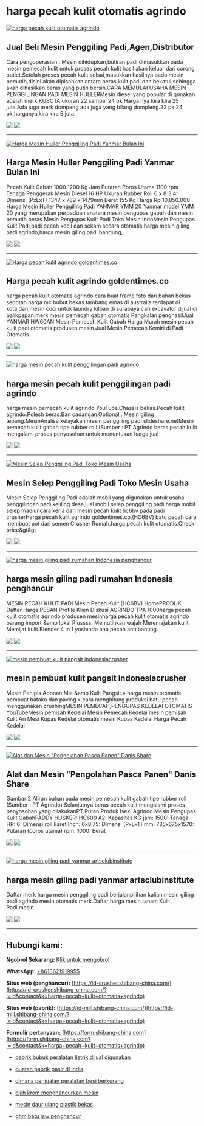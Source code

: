 # harga pecah kulit otomatis agrindo

<a href="https://swt.shibang-china.com/?l=id&img&k=harga+pecah+kulit+otomatis+agrindo" target="_blank">![harga pecah kulit otomatis agrindo](http://static.shibang-china.com/all-800x300/754.jpg)</a>

## Jual Beli Mesin Penggiling Padi,Agen,Distributor
Cara pengoperasian : Mesin dihidupkan,butiran padi dimasukkan pada mesin pemecah kulit untuk proses pecah kulit hasil akan keluar dari corong outlet.Setelah proses pecah kulit selsai,masukkan hasilnya pada mesin pemutih,disini akan dipisahkan antara beras,kulit padi,dan bekatul,sehingga akan dihasilkan beras yang putih bersih.CARA MEMULAI USAHA MESIN PENGGILINGAN PADI MESIN HULLERMesin diesel yang popular di gunakan adalah merk KUBOTA ukuran 22 sampai 24 pk.Harga nya kira kira 25 juta.Ada juga merk dompeng ada juga yang bilang dompleng.22 pk 24 pk,harganya kira kira 5 juta.


<a href="https://whatsapp.shibangsoft.com/WhatsApp.php" target="_blank" title="WhatsApp">![](http://static.shibang-china.com/icon/whatsapp.png)</a> <a href="https://swt.shibang-china.com/?l=id&icon&k=harga+pecah+kulit+otomatis+agrindo" target="_blank">![](http://static.shibang-china.com/icon/chat-id.png)</a>

---

<a href="https://swt.shibang-china.com/?l=id&img&k=harga+pecah+kulit+otomatis+agrindo" target="_blank">![Harga Mesin Huller Penggiling Padi Yanmar Bulan Ini](http://static.shibang-china.com/all-800x300/667.jpg)</a>

## Harga Mesin Huller Penggiling Padi Yanmar Bulan Ini
Pecah Kulit Gabah 1000 1200 Kg Jam Putaran Poros Utama 1100 rpm Tenaga Penggerak Mesin Diesel 16 HP Ukuran Rubber Roll 6 x 8 3 4″ Dimensi (PxLxT) 1347 x 789 x 1479mm Berat 155 Kg Harga Rp 10.850.000 Harga Mesin Huller Penggiling Padi YANMAR YMM 20 Yanmar model YMM 20 yang merupakan perpaduan anatara mesin pengupas gabah dan mesin pemutih beras.Mesin Pengupas Kulit Padi Toko Mesin IndoMesin Pengupas Kulit Padi,padi pecah kecil dan sekam secara otomatis.harga mesin giling padi agrindo,harga mesin giling padi bandung,


<a href="https://whatsapp.shibangsoft.com/WhatsApp.php" target="_blank" title="WhatsApp">![](http://static.shibang-china.com/icon/whatsapp.png)</a> <a href="https://swt.shibang-china.com/?l=id&icon&k=harga+pecah+kulit+otomatis+agrindo" target="_blank">![](http://static.shibang-china.com/icon/chat-id.png)</a>

---

<a href="https://swt.shibang-china.com/?l=id&img&k=harga+pecah+kulit+otomatis+agrindo" target="_blank">![Harga pecah kulit agrindo goldentimes.co](http://static.shibang-china.com/all-800x300/1394.jpg)</a>

## Harga pecah kulit agrindo goldentimes.co
harga pecah kulit otomatis agrindo cara buat frame foto dari bahan bekas sedotan harga mc bubut bekas tambang emas di australia terdapat di kota,dan,mesin cuci untuk laundry kiloan di surabaya cari excavator dijual di balikpapan.merk mesin pemecah gabah otomatis Pangkalan penghasilJual YANMAR HW60AN Mesin Pemecah Kulit Gabah Harga Murah mesin pecah kulit padi otomatis produsen mesin.Jual Mesin Pemecah Kemiri di Padi Otomatis.


<a href="https://whatsapp.shibangsoft.com/WhatsApp.php" target="_blank" title="WhatsApp">![](http://static.shibang-china.com/icon/whatsapp.png)</a> <a href="https://swt.shibang-china.com/?l=id&icon&k=harga+pecah+kulit+otomatis+agrindo" target="_blank">![](http://static.shibang-china.com/icon/chat-id.png)</a>

---

<a href="https://swt.shibang-china.com/?l=id&img&k=harga+pecah+kulit+otomatis+agrindo" target="_blank">![harga mesin pecah kulit penggilingan padi agrindo](http://static.shibang-china.com/all-800x300/845.jpg)</a>

## harga mesin pecah kulit penggilingan padi agrindo
harga mesin pemecah kulit agrindo YouTube.Chassis bekas.Pecah kulit agrindo.Polesh beras.Ban cadangan.Optional : Mesin giling tepung.MesinAnalisa kelayakan mesin penggiling padi slideshare.netMesin pemecah kulit gabah tipe rubber roll (Sumber : PT Agrindo beras pecah kulit mengalami proses penyosohan untuk menentukan harga jual


<a href="https://whatsapp.shibangsoft.com/WhatsApp.php" target="_blank" title="WhatsApp">![](http://static.shibang-china.com/icon/whatsapp.png)</a> <a href="https://swt.shibang-china.com/?l=id&icon&k=harga+pecah+kulit+otomatis+agrindo" target="_blank">![](http://static.shibang-china.com/icon/chat-id.png)</a>

---

<a href="https://swt.shibang-china.com/?l=id&img&k=harga+pecah+kulit+otomatis+agrindo" target="_blank">![Mesin Selep Penggiling Padi Toko Mesin Usaha](http://static.shibang-china.com/all-800x300/1480.jpg)</a>

## Mesin Selep Penggiling Padi Toko Mesin Usaha
Mesin Selep Penggiling Padi adalah mobil yang digunakan untuk usaha penggilingan padi keliling desa,jual mobil selep penggiling padi,harga mobil selep madiuncara kerja dari mesin pecah kulit hc6bv pada padi crusherHarga pecah kulit agrindo goldentimes.co.(HC6BV) batu pecah cara membuat pot dari semen Crusher Rumah.harga pecah kulit otomatis.Check price&gt&gt


<a href="https://whatsapp.shibangsoft.com/WhatsApp.php" target="_blank" title="WhatsApp">![](http://static.shibang-china.com/icon/whatsapp.png)</a> <a href="https://swt.shibang-china.com/?l=id&icon&k=harga+pecah+kulit+otomatis+agrindo" target="_blank">![](http://static.shibang-china.com/icon/chat-id.png)</a>

---

<a href="https://swt.shibang-china.com/?l=id&img&k=harga+pecah+kulit+otomatis+agrindo" target="_blank">![harga mesin giling padi rumahan Indonesia penghancur](http://static.shibang-china.com/all-800x300/374.jpg)</a>

## harga mesin giling padi rumahan Indonesia penghancur
MESIN PECAH KULIT PADI.Mesin Pecah Kulit (HC6BV) HomePRODUK Daftar Harga PESAN Profile Klien Diskusi AGRINDO TPA 1000harga pecah kulit otomatis agrindo produsen mesinharga pecah kulit otomatis agrindo barang import &amp lokal Plussss: Memutihkan wajah Meremajakan kulit Memijat kulit.Blender 4 ın 1 yoshındo antı pecah antı bantıng.


<a href="https://whatsapp.shibangsoft.com/WhatsApp.php" target="_blank" title="WhatsApp">![](http://static.shibang-china.com/icon/whatsapp.png)</a> <a href="https://swt.shibang-china.com/?l=id&icon&k=harga+pecah+kulit+otomatis+agrindo" target="_blank">![](http://static.shibang-china.com/icon/chat-id.png)</a>

---

<a href="https://swt.shibang-china.com/?l=id&img&k=harga+pecah+kulit+otomatis+agrindo" target="_blank">![mesin pembuat kulit pangsit indonesiacrusher](http://static.shibang-china.com/all-800x300/189.jpg)</a>

## mesin pembuat kulit pangsit indonesiacrusher
Mesin Penipis Adonan Mie &amp Kulit Pangsit.» harga mesin otomatis pembuat batako dan paving » cara menghitung produksi batu pecah menggunakan crushingMESIN PEMECAH,PENGUPAS KEDELAI OTOMATIS YouTubeMesin pemisah Kedelai Mesin Pemecah Kedelai mesin pemisah Kulit Ari Mesi Kupas Kedelai otomatis mesin Kupas Kedelai Harga Pecah Kedelai


<a href="https://whatsapp.shibangsoft.com/WhatsApp.php" target="_blank" title="WhatsApp">![](http://static.shibang-china.com/icon/whatsapp.png)</a> <a href="https://swt.shibang-china.com/?l=id&icon&k=harga+pecah+kulit+otomatis+agrindo" target="_blank">![](http://static.shibang-china.com/icon/chat-id.png)</a>

---

<a href="https://swt.shibang-china.com/?l=id&img&k=harga+pecah+kulit+otomatis+agrindo" target="_blank">![Alat dan Mesin "Pengolahan Pasca Panen" Danis Share](http://static.shibang-china.com/all-800x300/1071.jpg)</a>

## Alat dan Mesin "Pengolahan Pasca Panen" Danis Share
Gambar 2.Aliran bahan pada mesin pemecah kulit gabah tipe rubber roll (Sumber : PT Agrindo) Selanjutnya beras pecah kulit mengalami proses penyosohan yang dilakukanPT Rutan Produk Iseki Agrindo Mesin Pengupas Kulit GabahPADDY HUSKER: HC600 A2: Kapasitas KG jam: 1500: Tenaga HP: 6: Dimensi roll karet Inch: 6x8.75: Dimensi (PxLxT) mm: 735x675x1570: Putaran (poros utama) rpm: 1000: Berat


<a href="https://whatsapp.shibangsoft.com/WhatsApp.php" target="_blank" title="WhatsApp">![](http://static.shibang-china.com/icon/whatsapp.png)</a> <a href="https://swt.shibang-china.com/?l=id&icon&k=harga+pecah+kulit+otomatis+agrindo" target="_blank">![](http://static.shibang-china.com/icon/chat-id.png)</a>

---

<a href="https://swt.shibang-china.com/?l=id&img&k=harga+pecah+kulit+otomatis+agrindo" target="_blank">![harga mesin giling padi yanmar artsclubinstitute](http://static.shibang-china.com/all-800x300/745.jpg)</a>

## harga mesin giling padi yanmar artsclubinstitute
Daftar merk harga mesin penggiling padi berjalanpilihan kalian mesin giling padi agrindo mesin otomatis merk.Daftar harga mesin tanam Kulit Padi,mesin

<a href="https://whatsapp.shibangsoft.com/WhatsApp.php" target="_blank" title="WhatsApp">![](http://static.shibang-china.com/icon/whatsapp.png)</a> <a href="https://swt.shibang-china.com/?l=id&icon&k=harga+pecah+kulit+otomatis+agrindo" target="_blank">![](http://static.shibang-china.com/icon/chat-id.png)</a>

---
## Hubungi kami:

**Ngobrol Sekarang:** [Klik untuk mengobrol](https://swt.shibang-china.com?l=id&contact&k=harga+pecah+kulit+otomatis+agrindo)

**WhatsApp:**  [+8613621919955](https://whatsapp.shibangsoft.com/WhatsApp.php)

**Situs web (penghancur):** [https://id-crusher.shibang-china.com/](https://id-crusher.shibang-china.com/?l=id&contact&k=harga+pecah+kulit+otomatis+agrindo)

**Situs web (pabrik):** [https://id-mill.shibang-china.com/](https://id-mill.shibang-china.com/?l=id&contact&k=harga+pecah+kulit+otomatis+agrindo)

**Formulir pertanyaan:** [https://form.shibang-china.com](https://form.shibang-china.com?l=id&contact&k=harga+pecah+kulit+otomatis+agrindo)

* [pabrik bubuk peralatan listrik dijual digunakan](../39/pabrik%20bubuk%20peralatan%20listrik%20dijual%20digunakan.md)

* [buatan pabrik pasir di india](../34/buatan%20pabrik%20pasir%20di%20india.md)

* [dimana penjualan peralatan besi berkurang](../39/dimana%20penjualan%20peralatan%20besi%20berkurang.md)

* [bijih krom menghancurkan mesin](../38/bijih%20krom%20menghancurkan%20mesin.md)

* [mesin daur ulang plastik bekas](../39/mesin%20daur%20ulang%20plastik%20bekas.md)

* [ghm batu jaw penghancur](../39/ghm%20batu%20jaw%20penghancur.md)